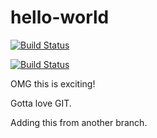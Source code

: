 # hello-world 

[![Build Status](https://semaphoreci.com/api/v1/aalbinclark/hello-world/branches/master/badge.svg)](https://semaphoreci.com/aalbinclark/hello-world)

[![Build Status](https://travis-ci.org/aalbinclark/hello-world.svg?branch=master)](https://travis-ci.org/aalbinclark/hello-world)

OMG this is exciting!

Gotta love GIT.

Adding this from another branch.
